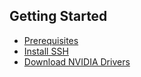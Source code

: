 ## Getting Started 
- [Prerequisites](https://github.com/gerardvidamo/LinuxMining/blob/master/doc/installation/install-xubuntu.md)
- [Install SSH](https://github.com/gerardvidamo/LinuxMining/blob/master/doc/installation/install-ssh.md)
- [Download NVIDIA Drivers](https://github.com/gerardvidamo/LinuxMining/blob/master/doc/installation/intall-nvidia-drivers.md)